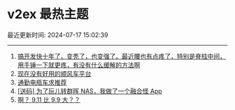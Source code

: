 # v2ex 最热主题

最近更新时间: 2024-07-17 15:02:39

--- 
1. [搞开发快十年了，变秃了，也变强了。最近腰也有点疼了，特别是脊柱中间，用手锤一下就更疼，有没有什么缓解的方法啊](https://www.v2ex.com/t/1057875) 
2. [现在没有好用的顺风车平台](https://www.v2ex.com/t/1057876) 
3. [通勤电瓶车求推荐](https://www.v2ex.com/t/1057879) 
4. [[送码] 为了玩儿转群晖 NAS，我做了一个融合怪 App](https://www.v2ex.com/t/1057901) 
5. [啊？ 9.11 比 9.9 大？？](https://www.v2ex.com/t/1057939) 
